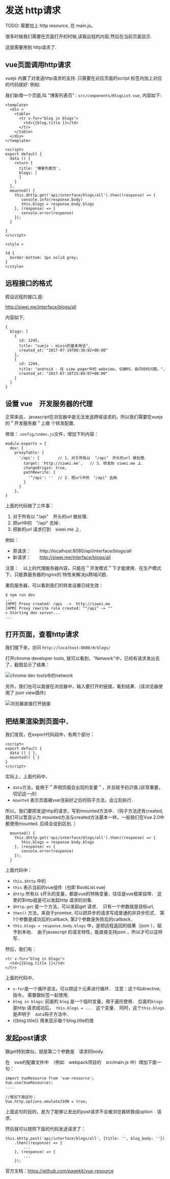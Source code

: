 # 发送 http请求

TODO:  需要加上 http resource, 在 main.js。

很多时候我们需要在页面打开的时候,读取远程的内容,然后在当前页面显示.

这就需要用到 http请求了.

## vue页面调用http请求

vuejs 内置了对发送http请求的支持. 只需要在对应页面的script 标签内加上对应的代码就好.
例如:

我们新增一个页面,叫 "博客列表页" :  `src/components/BlogList.vue`, 内容如下:

```
<template>
  <div >
    <table>
      <tr v-for="blog in blogs">
        <td>{{blog.title }}</td>
      </tr>
    </table>
  </div>
</template>

<script>
export default {
  data () {
    return {
      title: '博客列表页',
      blogs: [
      ]
    }
  },
  mounted() {
    this.$http.get('api/interface/blogs/all').then((response) => {
       console.info(response.body)
       this.blogs = response.body.blogs
    }, (response) => {
       console.error(response)
    });
  }

}
</script>

<style >

td {
  border-bottom: 1px solid grey;
}
</style>
```

## 远程接口的格式

假设远程的接口,是:

http://siwei.me/interface/blogs/all

内容如下;

```
{
  blogs: [
    {
      id: 1245,
      title: "vuejs - mixin的基本用法",
      created_at: "2017-07-19T08:30:02+08:00"
    },
    {
      id: 1244,
      title: "android - 在 view pager中的 webview, 切换时，会闪烁的问题。",
      created_at: "2017-07-18T15:04:07+08:00"
    }
  ]
}
```

## 设置 vue　开发服务器的代理

正常来说， javascript在浏览器中是无法发送跨域请求的，所以我们需要在vuejs的＂开发服务器＂上做
个转发配置．

修改：  `config/index.js`文件，增加下列内容：

```
module.exports = {
  dev: {
    proxyTable: {
      '/api': {        // 1. 对于所有以  "/api"　开头的url 做处理．
        target: 'http://siwei.me',   // 3. 转发到 siwei.me 上．
        changeOrigin: true,
        pathRewrite: {
          '^/api': ''  // 2. 把url中的　"/api" 去掉．
        }
      }
    },
}
```

上面的代码做了三件事：

1. 对于所有以  "/api"　开头的url 做处理．
2. 把url中的　"/api" 去掉．
3. 把新的url 请求打到　siwei.me 上．

例如：　
- 原请求：　　http://localhost:8080/api/interface/blogs/all
- 新请求：　　http://siwei.me/interface/blogs/all

注意：　以上的代理服务器内容，只能在＂开发模式＂下才能使用．在生产模式下，只能靠服务器的nginx的
特性来解决js跨域问题．

重启服务器，可以看到我们的转发设置已经生效：

```
$ npm run dev
...
[HPM] Proxy created: /api  ->  http://siwei.me
[HPM] Proxy rewrite rule created: "^/api" ~> ""
> Starting dev server...
...

```

## 打开页面，查看http请求

我们接下来，访问  `http://localhost:8080/#/blogs/`

打开chrome developer tools, 就可以看到，"Network"中，已经有请求发出去了，截图显示了结果：

![chrome dev tools中的network](./images/vue_chrome_dev_tool_network.png)

另外，我们也可以直接在浏览器中，输入要打开的链接，看到结果．(该浏览器使用了 json view插件)

![浏览器直接打开链接](./images/直接用浏览器打开要被代理服务器发出的请求.png)

## 把结果渲染到页面中．

我们发现，在export代码段中，有两个部分：

```
<script>
export default {
  data () { },
  mounted() { }
}
</script>

```
实际上，上面代码中，　

- `data`方法，是用于＂声明页面会出现的变量＂，并且赋予初识值.(非常重要，切记这一点)
- `mounted` 表示页面被vue渲染好之后的钩子方法，会立刻执行．

所以，我们要把发送http的请求，写到mounted方法中．（钩子方法还有created, 我们可以暂且认为
mounted方法与created方法基本一样，一般我们在Vue 2.0中都使用mounted. 后续会说到区别. ）


```
  mounted() {
    this.$http.get('api/interface/blogs/all').then((response) => {
       this.blogs = response.body.blogs
    }, (response) => {
       console.error(response)
    });
  }
```

上面代码中：

- `this.$http` 中的
- `this` 表示当前的vue组件（也即 BookList.vue)
- `$http` 所有以 `$`开头的变量，都是vue的特殊变量，往往是vue框架自带． 这里的$http就是可以发起http
请求的对象.
- `$http.get`  是一个方法，可以发起get 请求．　只有一个参数就是目标url,
- `then()` 方法，来自于promise, 可以把异步的请求写成普通的非异步形式．
第1个参数是成功后的callback,
第2个参数是失败后的callback．
- `this.blogs = response.body.blogs` 中，是把远程返回的结果（json ），赋予到本地．　由于javascript
的语言特性，能直接支持json ，所以才可以这样写．

然后，我们有：

```
<tr v-for="blog in blogs">
  <td>{{blog.title }}</td>
</tr>
```

上面的代码中，　
- `v-for`是一个循环语法，可以把<tr>这个元素进行循环． 注意：这个叫directive,　指令，
需要跟标签一起使用．
- `blog in blogs`: 前面的 `blog` 是一个临时变量，用于遍历使用．
后面的`blogs` 是http 请求成功后，　`this.blogs = ... ` 这个变量．
同时，这个`this.blogs` 是声明于　`data`钩子方法中．
- \{\{blog.title}} 用来显示每个blog.title的值

## 发起post请求


跟get特别类似，就是第二个参数是　请求的body.


在　vue的配置文件中　（例如　webpack项目的　src/main.js 中）增加下面一句：

```
import VueResource from 'vue-resource';
Vue.use(VueResource);
....

//增加下面这句：
Vue.http.options.emulateJSON = true;
```

上面这句的目的，是为了能够让发出的post请求不会被浏览器转换成option　请求．

然后就可以按照下面的代码发送请求了：

```
this.$http.post('api/interface/blogs/all', {title: '', blog_body: ''})
	.then((response) => {
		...
	}, (response) => {
		...
	});
```

官方文档：https://github.com/pagekit/vue-resource
